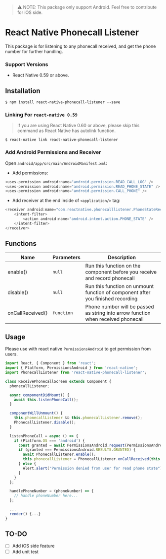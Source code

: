 > ⚠️ NOTE: This package only support Android.
> Feel free to contribute for iOS side.
# React Native Phonecall Listener
This package is for listening to any phonecall received, and get the phone number for further handling.

### Support Versions
- React Native 0.59 or above.

## Installation

`$ npm install react-native-phonecall-listener --save`

### Linking For `react-native 0.59`
> If you are using React Native 0.60 or above, please skip this command as React  Native has autolink function.

`$ react-native link react-native-phonecall-listener`

### Add Android Permissions and Receiver

Open `android/app/src/main/AndroidManifest.xml`:
- Add permissions:
```java
<uses-permission android:name="android.permission.READ_CALL_LOG" />
<uses-permission android:name="android.permission.READ_PHONE_STATE" />
<uses-permission android:name="android.permission.CALL_PHONE" />
```
- Add receiver at the end inside of `<application/>` tag:
```java
<receiver android:name="com.reactnative.phonecalllistener.PhoneStateReceiver">
    <intent-filter>
        <action android:name="android.intent.action.PHONE_STATE" />
    </intent-filter>
</receiver>
```

## Functions
| Name | Parameters | Description |
|--------|---------------|----------|
| enable() | `null` | Run this function on the component before you receive and record phonecall |
| disable() | `null` | Run this function on unmount function of component after you finished recording |
| onCallReceived() | `function` | Phone number will be passed as string into arrow function when received phonecall |


## Usage
Please use with react native `PermissionsAndroid` to get permission from users.

```javascript
import React, { Component } from 'react';
import { Platform, PermissionsAndroid } from 'react-native';
import PhonecallListener from 'react-native-phonecall-listener';

class ReceivePhonecallScreen extends Component {
  phonecallListener;

  async componentDidMount() {
    await this.listenPhoneCall();
  }

  componentWillUnmount() {
    this.phonecallListener && this.phonecallListener.remove();
    PhonecallListener.disable();
  }

  listenPhoneCall = async () => {
    if (Platform.OS === 'android') {
      const granted = await PermissionsAndroid.request(PermissionsAndroid.PERMISSIONS.READ_PHONE_STATE);
      if (granted === PermissionsAndroid.RESULTS.GRANTED) {
        await PhonecallListener.enable();
        this.phonecallListener = PhonecallListener.onCallReceived(this.handlePhoneNumber);
      } else {
        Alert.alert("Permission denied from user for read phone state");
      }
    }
  };

  handlePhoneNumber = (phoneNumber) => {
    // handle phoneNumber here...
  };

  ...
  render() {...}
}
```

## TO-DO

- [ ] Add iOS side feature
- [ ] Add unit test
